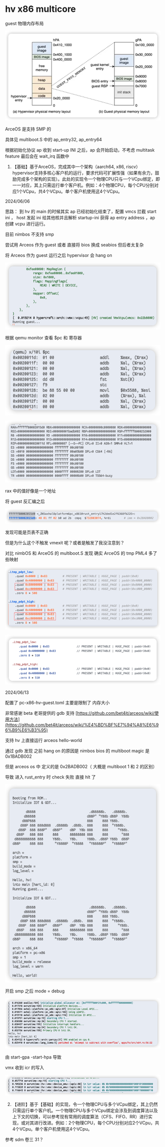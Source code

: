 # hv x86 multicore

guest 物理内存布局

![Untitled](hv%20x86%20multicore%2097ea87cf79804d9eaa384a2211c2a0d4/Untitled.png)

ArceOS 是支持 SMP 的

具体见 multiboot.S 中的 ap_entry32, ap_entry64

根据初始化协议 ap 收到 start-up INI 之后，ap 会开始启动，不考虑 multitask feature 最后会在 wait_irq 函数中

1. 【基础】基于ArceOS，完成其中一个架构（aarch64, x86, riscv）hypervisor支持多核心客户机的运行，要求代码可扩展性强（如果有余力，鼓励完成多个架构的实现）。此处的实现令一个物理CPU只与一个VCpu绑定，即一一对应，其上只需运行单个客户机。例如：4个物理CPU，每个CPU分别对应1个VCpu，共4个VCpu。单个客户机使用这4个VCpu。

2024/06/06

思路： 到 hv 的 main 的时候其实 ap 已经初始化结束了，配置 vmcs 拦截 start ini ， host 发起 ini 给其他核并且解析 startup-ini 获得 ap entry address ，ap 创建 vcpu 进行运行。

目前 nimbos 不支持 smp 

尝试用 Arceos 作为 guest 或者 直接将 bios 换成 seabios 但后者太复杂

将 Arceos 作为 guest 运行之后 hypervisor 会 hang on

![Untitled](hv%20x86%20multicore%2097ea87cf79804d9eaa384a2211c2a0d4/Untitled%201.png)

根据 qemu monitor 查看 $pc  和 寄存器

![Untitled](hv%20x86%20multicore%2097ea87cf79804d9eaa384a2211c2a0d4/Untitled%202.png)

![Untitled](hv%20x86%20multicore%2097ea87cf79804d9eaa384a2211c2a0d4/Untitled%203.png)

rax 中的值好像是一个地址

将 guest 反汇编之后 

![Untitled](hv%20x86%20multicore%2097ea87cf79804d9eaa384a2211c2a0d4/Untitled%204.png)

发现可能是页表不正确 

但是为什么这个不触发 vmexit 呢？或者是触发了我没注意到？

对比 nimbOS 和 ArceOS 的 multiboot.S 发现 确实 ArceOS 的 tmp PML4 多了些映射

 

![Untitled](hv%20x86%20multicore%2097ea87cf79804d9eaa384a2211c2a0d4/Untitled%205.png)

![Untitled](hv%20x86%20multicore%2097ea87cf79804d9eaa384a2211c2a0d4/Untitled%206.png)

2024/06/13

配置了 pc-x86-hv-guest.toml 主要是限制了 内存大小

非常感谢 beta 老哥提供的 gdb 支持 [https://github.com/bet4it/arceos/wiki/使用方法](https://github.com/bet4it/arceos/wiki/%E4%BD%BF%E7%94%A8%E6%96%B9%E6%B3%95)

支持 hv 上直接运行  arceos hello-world 

通过 gdb 发现 之前 hang on 的原因是 nimbos bios 的 multiboot magic 是 0x1BADB002

但是 arceos os 中 定义的是 0x2BADB002（ 大概是 multiboot 1 和 2 的区别）

导致 进入 rust_entry 时 check 失败 直接 hlt 了     

![Untitled](hv%20x86%20multicore%2097ea87cf79804d9eaa384a2211c2a0d4/Untitled%207.png)

开启 smp 之后 mode = debug

![Untitled](hv%20x86%20multicore%2097ea87cf79804d9eaa384a2211c2a0d4/Untitled%208.png)

由 start-gpa -start-hpa 导致

vmx 收到 icr 的写入

![Untitled](hv%20x86%20multicore%2097ea87cf79804d9eaa384a2211c2a0d4/Untitled%209.png)

2. 【进阶】基于【基础】的实现，令一个物理CPU与多个VCpu绑定，其上仍然只需运行单个客户机。一个物理CPU与多个VCpu绑定会涉及到调度算法以及上下文的切换，可以参考现有常用的调度算法（CFS、FIFO、RR）进行实现，或对其进行改进。例如：2个物理CPU，每个CPU分别对应2个VCpu，共4个VCpu。单个客户机使用这4个VCpu。

参考 sdm 卷三 31？